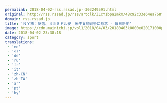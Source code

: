```yaml
---
permalink: 2018-04-02-rss.rssad.jp--303249591.html
original: http://rss.rssad.jp/rss/artclk/ZLcY1bpa2mkX/48c92c33e64ea768fe51512de3b99b8a?ul=ndmGME8GBSoZo1HD9swulDiLEpkA_EL3xdMFQItOl9OX90tOyq6S5IEC24OkB86X5v589k51NBEg2hA9LAMddL0ypcXT
domain: rss.rssad.jp
title: 'ＮＹ株：反落、４５８ドル安　米中貿易戦争に懸念 - 毎日新聞'
image: https://cdn.mainichi.jp/vol1/2018/04/03/20180403k0000e020171000p/6.jpg?1
date: 2018-04-02 23:38:18
category: sport
translations: 
 - 'en'
 - 'es'
 - 'de'
 - 'ru'
 - 'fr'
 - 'it'
 - 'zh-CN'
 - 'zh-TW'
 - 'ar'
 - 'pt'
 - 'hy'
---
```


